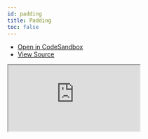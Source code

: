 ```yaml
---
id: padding
title: Padding
toc: false
---
```


- [Open in CodeSandbox](https://codesandbox.io/s/github/tannerlinsley/react-virtual/tree/master/examples/padding)
- [View Source](https://github.com/tannerlinsley/react-virtual/tree/master/examples/padding)

<iframe
  src="https://codesandbox.io/embed/github/tannerlinsley/react-virtual/tree/master/examples/padding?autoresize=1&fontsize=14&theme=dark"
  title="tannerlinsley/react-virtual: padding"
  sandbox="allow-forms allow-modals allow-popups allow-presentation allow-same-origin allow-scripts"
  style={{
    width: '100%',
    height: '80vh',
    border: '0',
    borderRadius: 8,
    overflow: 'hidden',
    position: 'static',
    zIndex: 0,
  }}
></iframe>
